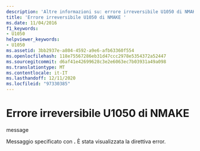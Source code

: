```yaml
---
description: 'Altre informazioni su: errore irreversibile U1050 di NMAKE'
title: 'Errore irreversibile U1050 di NMAKE '
ms.date: 11/04/2016
f1_keywords:
- U1050
helpviewer_keywords:
- U1050
ms.assetid: 3bb2937e-a804-4592-a9e6-afb63360f554
ms.openlocfilehash: 118e75567286eb31d47ccc2978e5354372a52447
ms.sourcegitcommit: d6af41e42699628c3e2e6063ec7b03931a49a098
ms.translationtype: MT
ms.contentlocale: it-IT
ms.lasthandoff: 12/11/2020
ms.locfileid: "97330385"
---
```

# <a name="nmake-fatal-error-u1050"></a>Errore irreversibile U1050 di NMAKE 

message

Messaggio specificato con **.** È stata visualizzata la direttiva error.
